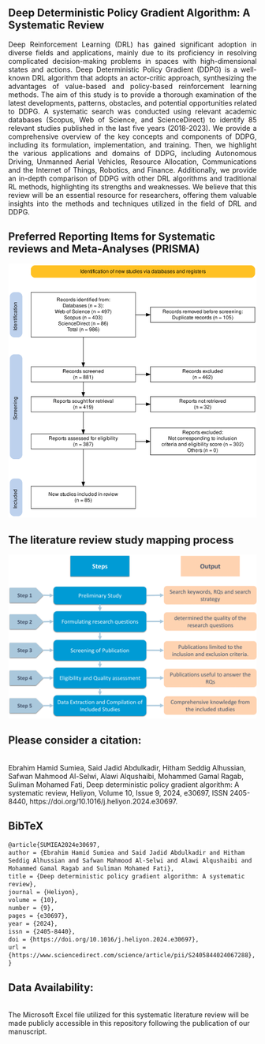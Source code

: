 ## Deep Deterministic Policy Gradient Algorithm: A Systematic Review

<p style="text-align: justify;">
    Deep Reinforcement Learning (DRL) has gained significant adoption in diverse fields and applications, mainly due to its proficiency in resolving complicated decision-making problems in spaces with high-dimensional states and actions. Deep Deterministic Policy Gradient (DDPG) is a well-known DRL algorithm that adopts an actor-critic approach, synthesizing the advantages of value-based and policy-based reinforcement learning methods. The aim of this study is to provide a thorough examination of the latest developments, patterns, obstacles, and potential opportunities related to DDPG. A systematic search was conducted using relevant academic databases (Scopus, Web of Science, and ScienceDirect) to identify 85 relevant studies published in the last five years (2018-2023). We provide a comprehensive overview of the key concepts and components of DDPG, including its formulation, implementation, and training. Then, we highlight the various applications and domains of DDPG, including Autonomous Driving, Unmanned Aerial Vehicles, Resource Allocation, Communications and the Internet of Things, Robotics, and Finance. Additionally, we provide an in-depth comparison of DDPG with other DRL algorithms and traditional RL methods, highlighting its strengths and weaknesses. We believe that this review will be an essential resource for researchers, offering them valuable insights into the methods and techniques utilized in the field of DRL and DDPG.
</p>

## Preferred Reporting Items for Systematic reviews and Meta-Analyses (PRISMA)
<div align="center">
    <img src="figs/fig_prisma.png" width="600">
</div>

## The literature review study mapping process
<div align="center">
    <img src="figs/fig_process.png" width="600">
</div>

## Please consider a citation:
<br>
Ebrahim Hamid Sumiea, Said Jadid Abdulkadir, Hitham Seddig Alhussian, Safwan Mahmood Al-Selwi, Alawi Alqushaibi, Mohammed Gamal Ragab, Suliman Mohamed Fati, Deep deterministic policy gradient algorithm: A systematic review, Heliyon, Volume 10, Issue 9, 2024, e30697, ISSN 2405-8440, https://doi.org/10.1016/j.heliyon.2024.e30697.
<br>

## BibTeX
```
@article{SUMIEA2024e30697,
author = {Ebrahim Hamid Sumiea and Said Jadid Abdulkadir and Hitham Seddig Alhussian and Safwan Mahmood Al-Selwi and Alawi Alqushaibi and Mohammed Gamal Ragab and Suliman Mohamed Fati},
title = {Deep deterministic policy gradient algorithm: A systematic review},
journal = {Heliyon},
volume = {10},
number = {9},
pages = {e30697},
year = {2024},
issn = {2405-8440},
doi = {https://doi.org/10.1016/j.heliyon.2024.e30697},
url = {https://www.sciencedirect.com/science/article/pii/S2405844024067288},
}
```

## Data Availability:
<br>
The Microsoft Excel file utilized for this systematic literature review will be made publicly accessible in this repository following the publication of our manuscript.

